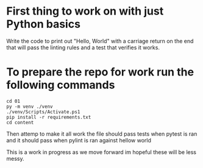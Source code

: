 # First thing to work on with just Python basics
Write the code to print out "Hello, World" with a carriage return
on the end that will pass the linting rules and a test that verifies it works.

# To prepare the repo for work run the following commands
```
cd 01
py -m venv ./venv
./venv/Scripts/Activate.ps1
pip install -r requirements.txt
cd content
```

Then attemp to make it all work the file should pass tests when pytest is ran and it should pass when pylint is ran against hellow world

This is a work in progress as we move forward im hopeful these will be less messy.